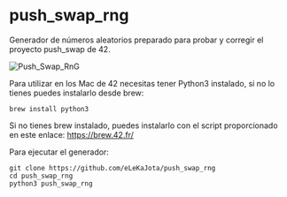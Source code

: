 # push_swap_rng

Generador de números aleatorios preparado para probar y corregir el proyecto push_swap de 42.

![Push_Swap_RnG](https://raw.githubusercontent.com/eLeKaJota/push_swap_rng/main/p_s_rng.png)

Para utilizar en los Mac de 42 necesitas tener Python3 instalado, si no lo tienes puedes instalarlo desde brew:
```
brew install python3
```

Si no tienes brew instalado, puedes instalarlo con el script proporcionado en este enlace:
https://brew.42.fr/

Para ejecutar el generador:
```
git clone https://github.com/eLeKaJota/push_swap_rng
cd push_swap_rng
python3 push_swap_rng
```
